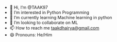 - 👋 Hi, I’m @TAAK97
- 👀 I’m interested in Python Programming
- 🌱 I’m currently learning Machine learning in python
- 💞️ I’m looking to collaborate on ML
- 📫 How to reach me  taakdhairya@gmail.com
- 😄 Pronouns: He/Him

<!---
TAAK97/TAAK97 is a ✨ special ✨ repository because its `README.md` (this file) appears on your GitHub profile.
You can click the Preview link to take a look at your changes.
--->
